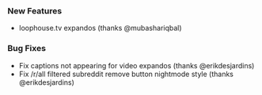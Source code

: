 
### New Features

- loophouse.tv expandos (thanks @mubashariqbal)

### Bug Fixes

- Fix captions not appearing for video expandos (thanks @erikdesjardins)
- Fix /r/all filtered subreddit remove button nightmode style (thanks @erikdesjardins)
